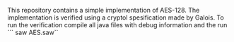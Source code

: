 This repository contains a simple implementation of AES-128. The implementation is verified using a cryptol spesification made by Galois. To run the verification compile all java files with debug information and the run 
``` saw AES.saw``
